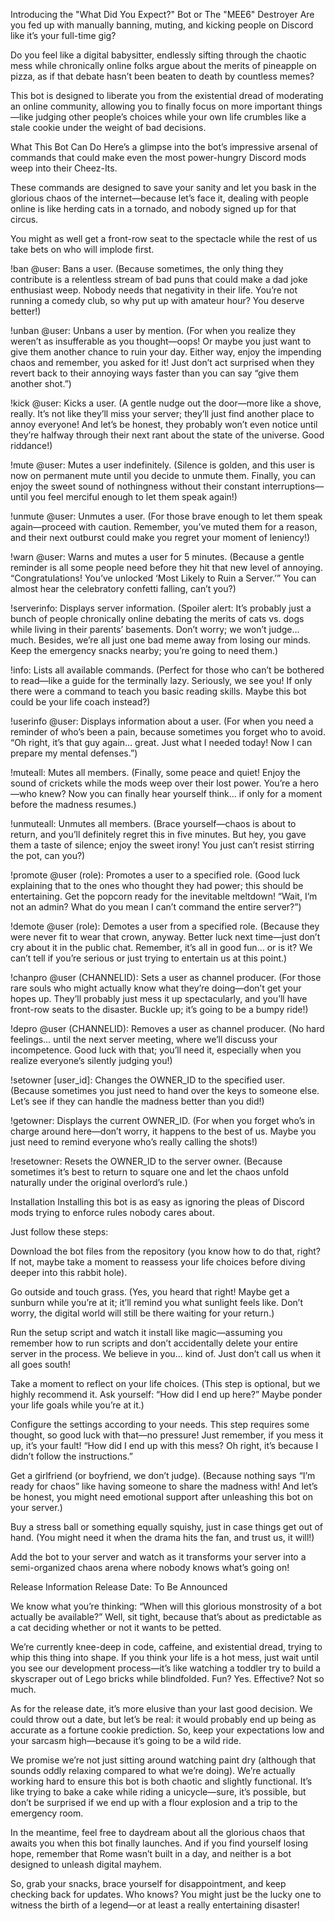 Introducing the "What Did You Expect?" Bot or The "MEE6" Destroyer
Are you fed up with manually banning, muting, and kicking people on Discord like it’s your full-time gig?

Do you feel like a digital babysitter, endlessly sifting through the chaotic mess while chronically online folks argue about the merits of pineapple on pizza, as if that debate hasn’t been beaten to death by countless memes?

This bot is designed to liberate you from the existential dread of moderating an online community, allowing you to finally focus on more important things—like judging other people’s choices while your own life crumbles like a stale cookie under the weight of bad decisions.

What This Bot Can Do
Here’s a glimpse into the bot’s impressive arsenal of commands that could make even the most power-hungry Discord mods weep into their Cheez-Its.

These commands are designed to save your sanity and let you bask in the glorious chaos of the internet—because let’s face it, dealing with people online is like herding cats in a tornado, and nobody signed up for that circus.

You might as well get a front-row seat to the spectacle while the rest of us take bets on who will implode first.

!ban @user: Bans a user.
(Because sometimes, the only thing they contribute is a relentless stream of bad puns that could make a dad joke enthusiast weep. Nobody needs that negativity in their life. You’re not running a comedy club, so why put up with amateur hour? You deserve better!)

!unban @user: Unbans a user by mention.
(For when you realize they weren’t as insufferable as you thought—oops! Or maybe you just want to give them another chance to ruin your day. Either way, enjoy the impending chaos and remember, you asked for it! Just don’t act surprised when they revert back to their annoying ways faster than you can say “give them another shot.”)

!kick @user: Kicks a user.
(A gentle nudge out the door—more like a shove, really. It’s not like they’ll miss your server; they’ll just find another place to annoy everyone! And let’s be honest, they probably won’t even notice until they’re halfway through their next rant about the state of the universe. Good riddance!)

!mute @user: Mutes a user indefinitely.
(Silence is golden, and this user is now on permanent mute until you decide to unmute them. Finally, you can enjoy the sweet sound of nothingness without their constant interruptions—until you feel merciful enough to let them speak again!)

!unmute @user: Unmutes a user.
(For those brave enough to let them speak again—proceed with caution. Remember, you’ve muted them for a reason, and their next outburst could make you regret your moment of leniency!)

!warn @user: Warns and mutes a user for 5 minutes.
(Because a gentle reminder is all some people need before they hit that new level of annoying. “Congratulations! You’ve unlocked ‘Most Likely to Ruin a Server.’” You can almost hear the celebratory confetti falling, can’t you?)

!serverinfo: Displays server information.
(Spoiler alert: It’s probably just a bunch of people chronically online debating the merits of cats vs. dogs while living in their parents’ basements. Don’t worry; we won’t judge… much. Besides, we’re all just one bad meme away from losing our minds. Keep the emergency snacks nearby; you’re going to need them.)

!info: Lists all available commands.
(Perfect for those who can’t be bothered to read—like a guide for the terminally lazy. Seriously, we see you! If only there were a command to teach you basic reading skills. Maybe this bot could be your life coach instead?)

!userinfo @user: Displays information about a user.
(For when you need a reminder of who’s been a pain, because sometimes you forget who to avoid. “Oh right, it’s that guy again… great. Just what I needed today! Now I can prepare my mental defenses.”)

!muteall: Mutes all members.
(Finally, some peace and quiet! Enjoy the sound of crickets while the mods weep over their lost power. You’re a hero—who knew? Now you can finally hear yourself think… if only for a moment before the madness resumes.)

!unmuteall: Unmutes all members.
(Brace yourself—chaos is about to return, and you’ll definitely regret this in five minutes. But hey, you gave them a taste of silence; enjoy the sweet irony! You just can’t resist stirring the pot, can you?)

!promote @user (role): Promotes a user to a specified role.
(Good luck explaining that to the ones who thought they had power; this should be entertaining. Get the popcorn ready for the inevitable meltdown! “Wait, I’m not an admin? What do you mean I can’t command the entire server?”)

!demote @user (role): Demotes a user from a specified role.
(Because they were never fit to wear that crown, anyway. Better luck next time—just don’t cry about it in the public chat. Remember, it’s all in good fun… or is it? We can’t tell if you’re serious or just trying to entertain us at this point.)

!chanpro @user (CHANNELID): Sets a user as channel producer.
(For those rare souls who might actually know what they’re doing—don’t get your hopes up. They’ll probably just mess it up spectacularly, and you’ll have front-row seats to the disaster. Buckle up; it’s going to be a bumpy ride!)

!depro @user (CHANNELID): Removes a user as channel producer.
(No hard feelings… until the next server meeting, where we’ll discuss your incompetence. Good luck with that; you’ll need it, especially when you realize everyone’s silently judging you!)

!setowner [user_id]: Changes the OWNER_ID to the specified user.
(Because sometimes you just need to hand over the keys to someone else. Let’s see if they can handle the madness better than you did!)

!getowner: Displays the current OWNER_ID.
(For when you forget who’s in charge around here—don’t worry, it happens to the best of us. Maybe you just need to remind everyone who’s really calling the shots!)

!resetowner: Resets the OWNER_ID to the server owner.
(Because sometimes it’s best to return to square one and let the chaos unfold naturally under the original overlord’s rule.)

Installation
Installing this bot is as easy as ignoring the pleas of Discord mods trying to enforce rules nobody cares about.

Just follow these steps:

Download the bot files from the repository (you know how to do that, right? If not, maybe take a moment to reassess your life choices before diving deeper into this rabbit hole).

Go outside and touch grass.
(Yes, you heard that right! Maybe get a sunburn while you’re at it; it’ll remind you what sunlight feels like. Don’t worry, the digital world will still be there waiting for your return.)

Run the setup script and watch it install like magic—assuming you remember how to run scripts and don’t accidentally delete your entire server in the process.
We believe in you… kind of. Just don’t call us when it all goes south!

Take a moment to reflect on your life choices.
(This step is optional, but we highly recommend it. Ask yourself: “How did I end up here?” Maybe ponder your life goals while you’re at it.)

Configure the settings according to your needs.
This step requires some thought, so good luck with that—no pressure! Just remember, if you mess it up, it’s your fault!
“How did I end up with this mess? Oh right, it’s because I didn’t follow the instructions.”

Get a girlfriend (or boyfriend, we don’t judge).
(Because nothing says “I’m ready for chaos” like having someone to share the madness with! And let’s be honest, you might need emotional support after unleashing this bot on your server.)

Buy a stress ball or something equally squishy, just in case things get out of hand.
(You might need it when the drama hits the fan, and trust us, it will!)

Add the bot to your server and watch as it transforms your server into a semi-organized chaos arena where nobody knows what’s going on!

Release Information
Release Date: To Be Announced

We know what you’re thinking: “When will this glorious monstrosity of a bot actually be available?” Well, sit tight, because that’s about as predictable as a cat deciding whether or not it wants to be petted.

We’re currently knee-deep in code, caffeine, and existential dread, trying to whip this thing into shape. If you think your life is a hot mess, just wait until you see our development process—it’s like watching a toddler try to build a skyscraper out of Lego bricks while blindfolded. Fun? Yes. Effective? Not so much.

As for the release date, it’s more elusive than your last good decision. We could throw out a date, but let’s be real: it would probably end up being as accurate as a fortune cookie prediction. So, keep your expectations low and your sarcasm high—because it’s going to be a wild ride.

We promise we’re not just sitting around watching paint dry (although that sounds oddly relaxing compared to what we’re doing). We’re actually working hard to ensure this bot is both chaotic and slightly functional. It’s like trying to bake a cake while riding a unicycle—sure, it’s possible, but don’t be surprised if we end up with a flour explosion and a trip to the emergency room.

In the meantime, feel free to daydream about all the glorious chaos that awaits you when this bot finally launches. And if you find yourself losing hope, remember that Rome wasn’t built in a day, and neither is a bot designed to unleash digital mayhem.

So, grab your snacks, brace yourself for disappointment, and keep checking back for updates. Who knows? You might just be the lucky one to witness the birth of a legend—or at least a really entertaining disaster!
